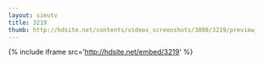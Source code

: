 ```yaml
---
layout: sieutv
title: 3219
thumb: http://hdsite.net/contents/videos_screenshots/3000/3219/preview_360p.mp4.jpg
---
```

{% include iframe src='http://hdsite.net/embed/3219' %}
 
